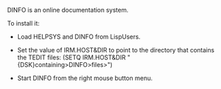 DINFO is an online documentation system.

To install it:
 - Load HELPSYS and DINFO from LispUsers.
 
 - Set the value of IRM.HOST&DIR to point to the directory that contains the TEDIT files: (SETQ IRM.HOST&DIR "{DSK}<directory>containing>DINFO>files>")
 
 - Start DINFO from the right mouse button menu.
